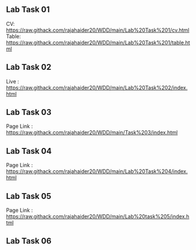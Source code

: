 ## Lab Task 01
CV: https://raw.githack.com/rajahaider20/WDD/main/Lab%20Task%201/cv.html
Table: https://raw.githack.com/rajahaider20/WDD/main/Lab%20Task%201/table.html

## Lab Task 02
Live : https://raw.githack.com/rajahaider20/WDD/main/Lab%20Task%202/index.html

## Lab Task 03
Page Link : https://raw.githack.com/rajahaider20/WDD/main/Task%203/index.html

## Lab Task 04
Page Link : https://raw.githack.com/rajahaider20/WDD/main/Lab%20Task%204/index.html

## Lab Task 05
Page Link : https://raw.githack.com/rajahaider20/WDD/main/Lab%20task%205/index.html

## Lab Task 06
